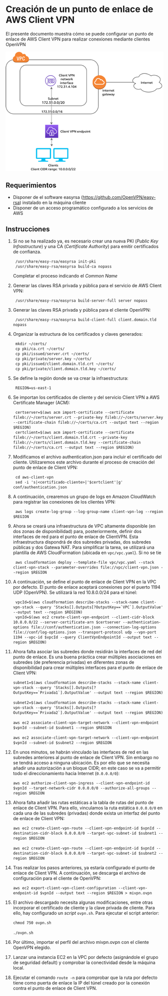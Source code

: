 # Creación de un punto de enlace de AWS Client VPN
El presente documento muestra cómo se puede configurar un punto de enlace de AWS Client VPN para realizar conexiones mediante clientes OpenVPN

![AWS Client VPN](/images/client-vpn.png)

## Requerimientos
* Disponer de el software easyrsa (https://github.com/OpenVPN/easy-rsa) instalado en la máquina cliente
* Disponer de un acceso programático configurado a los servicios de AWS

## Instrucciones
1. Si no se ha realizado ya, es necesario crear una nueva PKI (<em>Public Key Infrastructure</em>) y una CA (<em>Certificate Authority</em>) para emitir certificados de confianza.
    
        /usr/share/easy-rsa/easyrsa init-pki
        /usr/share/easy-rsa/easyrsa build-ca nopass
        
    Completar el proceso indicando el <em>Common Name</em>
    
2. Generar las claves RSA privada y pública para el servicio de AWS Client VPN:

        /usr/share/easy-rsa/easyrsa build-server-full server nopass
        
3. Generar las claves RSA privada y pública para el cliente OpenVPN:

        /usr/share/easy-rsa/easyrsa build-client-full client.domain.tld nopass 
    
3. Organizar la estructura de los certificados y claves generados:

        mkdir ~/certs/
        cp pki/ca.crt ~/certs/
        cp pki/issued/server.crt ~/certs/
        cp pki/private/server.key ~/certs/
        cp pki/issued/client.domain.tld.crt ~/certs/
        cp pki/private/client.domain.tld.key ~/certs/

        
4. Se define la región donde se va crear la infraestructura:

        REGION=us-east-1

5. Se importan los certificados de cliente y del servicio Client VPN a AWS Certificate Manager (ACM):

        certserver=$(aws acm import-certificate --certificate fileb://~/certs/server.crt --private-key fileb://~/certs/server.key --certificate-chain fileb://~/certs/ca.crt --output text --region $REGION)
        certclient=$(aws acm import-certificate --certificate fileb://~/certs/client.domain.tld.crt --private-key fileb://~/certs/client.domain.tld.key --certificate-chain fileb://~/certs/ca.crt --output text --region $REGION)

6. Modificamos el archivo authentication.json para incluir el certificado del cliente. Utilizaremos este archivo durante el proceso de creación del punto de enlace de Client VPN:

        cd aws-client-vpn
        sed -i 's|<certificado-cliente>|'$certclient'|g' conf/authentication.json

7. A continuación, crearemos un grupo de logs en Amazon CloudWatch para registrar las conexiones de los clientes VPN:

        aws logs create-log-group --log-group-name client-vpn-log --region $REGION

8. Ahora se creará una infraestructura de VPC altamente disponible (en dos zonas de disponibilidad) para, posteriormente, definir dos interfaces de red para el punto de enlace de ClientVPN. Esta infraestructura dispondrá de dos subredes privadas, dos subredes públicas y dos Gatewa NAT. Para simplificar la tarea, se utilizará una plantilla de AWS CloudFormation (ubicada en `vpc/vpc.yaml`). Si no se tie

        aws cloudformation deploy --template-file vpc/vpc.yaml --stack client-vpn-stack --parameter-overrides file://vpc/client-vpn.json --region $REGION

9. A continuación, se define el punto de enlace de Client VPN en la VPC por defecto. El punto de enlace aceptará conexiones por el puerto 1194 UDP (OpenVPN). Se utilizará la red 10.8.0.0/24 para el túnel:

        vpcId=$(aws cloudformation describe-stacks --stack-name client-vpn-stack --query 'Stacks[].Outputs[?OutputKey==`VPC`].OutputValue' --output text --region $REGION)
        vpnId=$(aws ec2 create-client-vpn-endpoint --client-cidr-block 10.8.0.0/22 --server-certificate-arn $certserver --authentication-options file://conf/authentication.json --connection-log-options file://conf/log-options.json --transport-protocol udp --vpn-port 1194 --vpc-id $vpcId --query ClientVpnEndpointId --output text --region $REGION)

10. Ahora falta asociar las subredes donde residirán la interfaces de red del punto de enlace. Es una buena práctica crear múltiples asociaciones en subredes (de preferencia privadas) en diferentes zonas de disponibilidad para crear múltiples interfaces para el punto de enlace de Client VPN:
        
        subnet1=$(aws cloudformation describe-stacks --stack-name client-vpn-stack --query 'Stacks[].Outputs[?OutputKey==`Privada1`].OutputValue' --output text --region $REGION)

        subnet2=$(aws cloudformation describe-stacks --stack-name client-vpn-stack --query 'Stacks[].Outputs[?OutputKey==`Privada2`].OutputValue' --output text --region $REGION)

        aws ec2 associate-client-vpn-target-network --client-vpn-endpoint $vpnId --subnet-id $subnet1 --region $REGION

        aws ec2 associate-client-vpn-target-network --client-vpn-endpoint $vpnId --subnet-id $subnet2 --region $REGION
        
11. En unos minutos, se habrán vinculado las interfaces de red en las subredes anteriores al punto de enlace de Client VPN. Sin embargo no se tendrá acceso a ninguna ubicación. Es por ello que se necesita añadir una autorización a un bloque CIDR; en este caso se va a permitir todo el direccionamiento hacia Internet (`0.0.0.0/0`):

        aws ec2 authorize-client-vpn-ingress --client-vpn-endpoint-id $vpnId --target-network-cidr 0.0.0.0/0 --authorize-all-groups --region $REGION 

12. Ahora falta añadir las rutas estáticas a la tabla de rutas del punto de enlace de Client VPN. Para ello, vinculamos la ruta estática `0.0.0.0/0` en cada una de las subredes (privadas) donde exista un interfaz del punto de enlace de Client VPN:

        aws ec2 create-client-vpn-route --client-vpn-endpoint-id $vpnId --destination-cidr-block 0.0.0.0/0 --target-vpc-subnet-id $subnet1 --region $REGION

        aws ec2 create-client-vpn-route --client-vpn-endpoint-id $vpnId --destination-cidr-block 0.0.0.0/0 --target-vpc-subnet-id $subnet2 --region $REGION

13. Tras realizar los pasos anteriores, ya estaría configurado el punto de enlace de Client VPN. A continuación, se descarga el archivo de configuración para el cliente de OpenVPN:

        aws ec2 export-client-vpn-client-configuration --client-vpn-endpoint-id $vpnId --output text --region $REGION > mivpn.ovpn

14. El archivo descargado necesita algunas modificaciones, entre otras incorporar el certificado de cliente y la clave privada de cliente. Para ello, hay configurado un <em>script</em> `ovpn.sh`. Para ejecutar el script anterior:

        chmod 750 ovpn.sh
    
        ./ovpn.sh
        
15. Por último, importar el perfil del archivo mivpn.ovpn con el cliente OpenVPN elegido.

16. Lanzar una instancia EC2 en la VPC por defecto (asignándole el grupo de seguridad default) y comprobar la conectividad desde la máquina local.  

17. Ejecutar el comando `route -n` para comprobar que la ruta por defecto tiene como puerta de enlace la IP del túnel creado por la conexión contra el punto de enlace de Client VPN. 